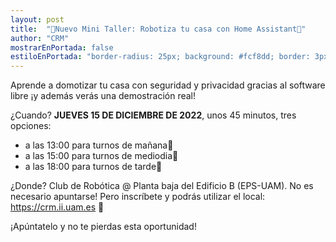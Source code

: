 ```yaml
---
layout: post
title:  "🤖Nuevo Mini Taller: Robotiza tu casa con Home Assistant🦾"
author: "CRM"
mostrarEnPortada: false
estiloEnPortada: "border-radius: 25px; background: #fcf8dd; border: 3px solid #fcdb05; padding: 20px; width: 90%;"
---
```


Aprende a domotizar tu casa con seguridad y privacidad gracias al software libre ¡y además verás una demostración real!

¿Cuando? **JUEVES 15 DE DICIEMBRE DE 2022**, unos 45 minutos, tres opciones:
- a las 13:00 para turnos de mañana🎉
- a las 15:00 para turnos de mediodia🎉
- a las 18:00 para turnos de tarde🎉

¿Donde? Club de Robótica @ Planta baja del Edificio B (EPS-UAM). No es necesario apuntarse! Pero inscríbete y podrás utilizar el local: <https://crm.ii.uam.es> 🌟

¡Apúntatelo y no te pierdas esta oportunidad!
